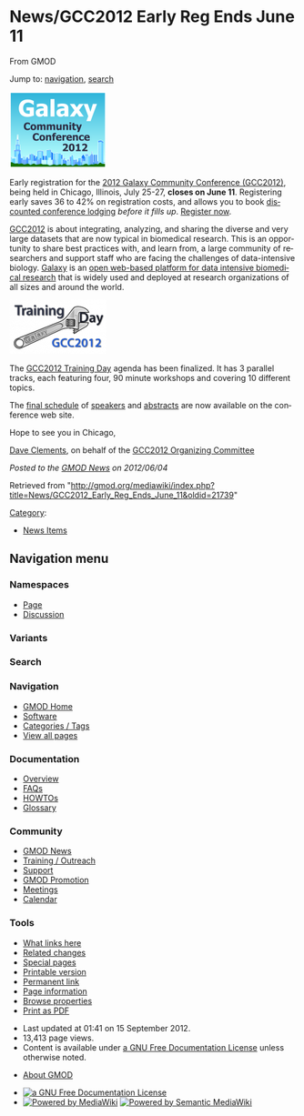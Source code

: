 <div id="mw-page-base" class="noprint">

</div>

<div id="mw-head-base" class="noprint">

</div>

<div id="content" class="mw-body" role="main">

<span id="top"></span>

<div id="mw-js-message" style="display:none;">

</div>



# <span dir="auto">News/GCC2012 Early Reg Ends June 11</span>

<div id="bodyContent">

<div id="siteSub">

From GMOD

</div>

<div id="contentSub">

</div>

<div id="jump-to-nav" class="mw-jump">

Jump to: [navigation](#mw-navigation), [search](#p-search)

</div>

<div id="mw-content-text" class="mw-content-ltr" lang="en" dir="ltr">

<div class="floatright">

<a href="http://galaxyproject.org/wiki/Events/GCC2012" rel="nofollow"
title="2012 Galaxy Community Conference (GCC2012) Early Registration ends June 11"><img
src="../../mediawiki/images/thumb/c/cc/GCC2012Logo.png/170px-GCC2012Logo.png"
srcset="../../mediawiki/images/thumb/c/cc/GCC2012Logo.png/255px-GCC2012Logo.png 1.5x, ../../mediawiki/images/thumb/c/cc/GCC2012Logo.png/340px-GCC2012Logo.png 2x"
width="170" height="134"
alt="2012 Galaxy Community Conference (GCC2012) Early Registration ends June 11" /></a>

</div>

Early registration for the
<a href="http://galaxyproject.org/wiki/Events/GCC2012"
class="external text" rel="nofollow">2012 Galaxy Community Conference
(GCC2012)</a>, being held in Chicago, Illinois, July 25-27, **closes on
June 11**. Registering early saves 36 to 42% on registration costs, and
allows you to book <a
href="http://wiki.g2.bx.psu.edu/Events/GCC2012/Logistics#Lodging#Lodging"
class="external text" rel="nofollow">discounted conference lodging</a>
*before it fills up*.
<a href="http://wiki.g2.bx.psu.edu/Events/GCC2012/Register"
class="external text" rel="nofollow">Register now</a>.

  
<a href="http://galaxyproject.org/wiki/Events/GCC2012"
class="external text" rel="nofollow">GCC2012</a> is about integrating,
analyzing, and sharing the diverse and very large datasets that are now
typical in biomedical research. This is an opportunity to share best
practices with, and learn from, a large community of researchers and
support staff who are facing the challenges of data-intensive biology.
[Galaxy](../Galaxy.1 "Galaxy") is an
<a href="http://galaxyproject.org" class="external text"
rel="nofollow">open web-based platform for data intensive biomedical
research</a> that is widely used and deployed at research organizations
of all sizes and around the world.

<div class="floatleft">

<a href="http://galaxyproject.org/wiki/Events/GCC2012/TrainingDay"
rel="nofollow"
title="2012 Galaxy Community Conference Training Day"><img
src="../../mediawiki/images/thumb/2/2e/GCC2012TrainingDayLogo.png/170px-GCC2012TrainingDayLogo.png"
srcset="../../mediawiki/images/2/2e/GCC2012TrainingDayLogo.png 1.5x, ../../mediawiki/images/2/2e/GCC2012TrainingDayLogo.png 2x"
width="170" height="95"
alt="2012 Galaxy Community Conference Training Day" /></a>

</div>

The <a href="http://galaxyproject.org/wiki/Events/GCC2012/TrainingDay"
class="external text" rel="nofollow">GCC2012 Training Day</a> agenda has
been finalized. It has 3 parallel tracks, each featuring four, 90 minute
workshops and covering 10 different topics.

The <a href="http://wiki.g2.bx.psu.edu/Events/GCC2012/Program"
class="external text" rel="nofollow">final schedule</a> of <a
href="http://wiki.g2.bx.psu.edu/Events/GCC2012/Program#Confirmed_Speakers#Confirmed_Speakers"
class="external text" rel="nofollow">speakers</a> and
<a href="http://wiki.g2.bx.psu.edu/Events/GCC2012/Abstracts"
class="external text" rel="nofollow">abstracts</a> are now available on
the conference web site.

Hope to see you in Chicago,

[Dave Clements](../User:Clements "User:Clements"), on behalf of the <a
href="http://galaxyproject.org/wiki/Events/GCC2012/Organizing%20Committee"
class="external text" rel="nofollow">GCC2012 Organizing Committee</a>

  

<div class="newsfooter">

*Posted to the [GMOD News](../GMOD_News "GMOD News") on 2012/06/04*

</div>

</div>

<div class="printfooter">

Retrieved from
"<http://gmod.org/mediawiki/index.php?title=News/GCC2012_Early_Reg_Ends_June_11&oldid=21739>"

</div>

<div id="catlinks" class="catlinks">

<div id="mw-normal-catlinks" class="mw-normal-catlinks">

[Category](../Special:Categories "Special:Categories"):

- [News Items](../Category:News_Items "Category:News Items")

</div>

</div>

<div class="visualClear">

</div>

</div>

</div>

<div id="mw-navigation">

## Navigation menu

<div id="mw-head">



<div id="left-navigation">

<div id="p-namespaces" class="vectorTabs" role="navigation"
aria-labelledby="p-namespaces-label">

### Namespaces

- <span id="ca-nstab-main"><a href="GCC2012_Early_Reg_Ends_June_11" accesskey="c"
  title="View the content page [c]">Page</a></span>
- <span id="ca-talk"><a
  href="http://gmod.org/mediawiki/index.php?title=Talk:News/GCC2012_Early_Reg_Ends_June_11&amp;action=edit&amp;redlink=1"
  accesskey="t"
  title="Discussion about the content page [t]">Discussion</a></span>

</div>

<div id="p-variants" class="vectorMenu emptyPortlet" role="navigation"
aria-labelledby="p-variants-label">

### 

### Variants[](#)

<div class="menu">

</div>

</div>

</div>

<div id="right-navigation">





</div>

<div id="p-search" role="search">

### Search

<div id="simpleSearch">

</div>

</div>

</div>

</div>

<div id="mw-panel">

<div id="p-logo" role="banner">

<a href="../Main_Page"
style="background-image: url(../../images/GMOD-cogs.png);"
title="Visit the main page"></a>

</div>

<div id="p-Navigation" class="portal" role="navigation"
aria-labelledby="p-Navigation-label">

### Navigation

<div class="body">

- <span id="n-GMOD-Home">[GMOD Home](../Main_Page)</span>
- <span id="n-Software">[Software](../GMOD_Components)</span>
- <span id="n-Categories-.2F-Tags">[Categories /
  Tags](../Categories)</span>
- <span id="n-View-all-pages">[View all
  pages](../Special:AllPages)</span>

</div>

</div>

<div id="p-Documentation" class="portal" role="navigation"
aria-labelledby="p-Documentation-label">

### Documentation

<div class="body">

- <span id="n-Overview">[Overview](../Overview)</span>
- <span id="n-FAQs">[FAQs](../Category:FAQ)</span>
- <span id="n-HOWTOs">[HOWTOs](../Category:HOWTO)</span>
- <span id="n-Glossary">[Glossary](../Glossary)</span>

</div>

</div>

<div id="p-Community" class="portal" role="navigation"
aria-labelledby="p-Community-label">

### Community

<div class="body">

- <span id="n-GMOD-News">[GMOD News](../GMOD_News)</span>
- <span id="n-Training-.2F-Outreach">[Training /
  Outreach](../Training_and_Outreach)</span>
- <span id="n-Support">[Support](../Support)</span>
- <span id="n-GMOD-Promotion">[GMOD Promotion](../GMOD_Promotion)</span>
- <span id="n-Meetings">[Meetings](../Meetings)</span>
- <span id="n-Calendar">[Calendar](../Calendar)</span>

</div>

</div>

<div id="p-tb" class="portal" role="navigation"
aria-labelledby="p-tb-label">

### Tools

<div class="body">

- <span id="t-whatlinkshere"><a href="../Special:WhatLinksHere/News/GCC2012_Early_Reg_Ends_June_11"
  accesskey="j" title="A list of all wiki pages that link here [j]">What
  links here</a></span>
- <span id="t-recentchangeslinked"><a
  href="../Special:RecentChangesLinked/News/GCC2012_Early_Reg_Ends_June_11"
  accesskey="k"
  title="Recent changes in pages linked from this page [k]">Related
  changes</a></span>
- <span id="t-specialpages"><a href="../Special:SpecialPages" accesskey="q"
  title="A list of all special pages [q]">Special pages</a></span>
- <span id="t-print"><a
  href="http://gmod.org/mediawiki/index.php?title=News/GCC2012_Early_Reg_Ends_June_11&amp;printable=yes"
  rel="alternate" accesskey="p"
  title="Printable version of this page [p]">Printable version</a></span>
- <span id="t-permalink">[Permanent
  link](http://gmod.org/mediawiki/index.php?title=News/GCC2012_Early_Reg_Ends_June_11&oldid=21739 "Permanent link to this revision of the page")</span>
- <span id="t-info">[Page
  information](http://gmod.org/mediawiki/index.php?title=News/GCC2012_Early_Reg_Ends_June_11&action=info)</span>
- <span id="t-smwbrowselink"><a href="../Special:Browse/News-2FGCC2012_Early_Reg_Ends_June_11"
  rel="smw-browse">Browse properties</a></span>
- <span id="t-pdf">[Print as
  PDF](http://gmod.org/mediawiki/index.php?title=Special:PdfPrint&page=News/GCC2012_Early_Reg_Ends_June_11)</span>

</div>

</div>

</div>

</div>

<div id="footer" role="contentinfo">

- <span id="footer-info-lastmod">Last updated at 01:41 on 15 September
  2012.</span>
- <span id="footer-info-viewcount">13,413 page views.</span>
- <span id="footer-info-copyright">Content is available under
  <a href="http://www.gnu.org/licenses/fdl-1.3.html" class="external"
  rel="nofollow">a GNU Free Documentation License</a> unless otherwise
  noted.</span>

<!-- -->

- <span id="footer-places-about">[About
  GMOD](../GMOD:About "GMOD:About")</span>

<!-- -->

- <span id="footer-copyrightico">[<img src="http://www.gnu.org/graphics/gfdl-logo-small.png" width="88"
  height="31" alt="a GNU Free Documentation License" />](http://www.gnu.org/licenses/fdl-1.3.html)</span>
- <span id="footer-poweredbyico">[<img
  src="../../mediawiki/skins/common/images/poweredby_mediawiki_88x31.png"
  width="88" height="31" alt="Powered by MediaWiki" />](http://www.mediawiki.org/)
  [<img
  src="../../mediawiki/extensions/SemanticMediaWiki/resources/images/smw_button.png"
  width="88" height="31" alt="Powered by Semantic MediaWiki" />](https://www.semantic-mediawiki.org/wiki/Semantic_MediaWiki)</span>

<div style="clear:both">

</div>

</div>
